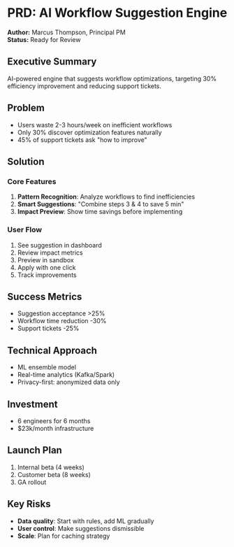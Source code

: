 # PRD: AI Workflow Suggestion Engine

**Author:** Marcus Thompson, Principal PM  
**Status:** Ready for Review

## Executive Summary
AI-powered engine that suggests workflow optimizations, targeting 30% efficiency improvement and reducing support tickets.

## Problem
- Users waste 2-3 hours/week on inefficient workflows
- Only 30% discover optimization features naturally
- 45% of support tickets ask "how to improve"

## Solution
### Core Features
1. **Pattern Recognition**: Analyze workflows to find inefficiencies
2. **Smart Suggestions**: "Combine steps 3 & 4 to save 5 min"
3. **Impact Preview**: Show time savings before implementing

### User Flow
1. See suggestion in dashboard
2. Review impact metrics
3. Preview in sandbox
4. Apply with one click
5. Track improvements

## Success Metrics
- Suggestion acceptance >25%
- Workflow time reduction -30%
- Support tickets -25%

## Technical Approach
- ML ensemble model
- Real-time analytics (Kafka/Spark)
- Privacy-first: anonymized data only

## Investment
- 6 engineers for 6 months
- $23k/month infrastructure

## Launch Plan
1. Internal beta (4 weeks)
2. Customer beta (8 weeks)
3. GA rollout

## Key Risks
- **Data quality**: Start with rules, add ML gradually
- **User control**: Make suggestions dismissible
- **Scale**: Plan for caching strategy